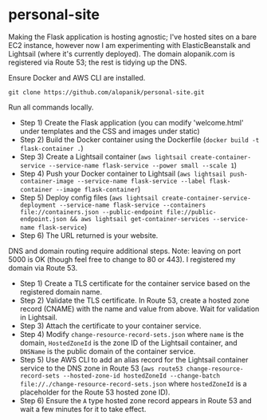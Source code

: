 # personal-site

Making the Flask application is hosting agnostic; I've hosted sites on a bare EC2 instance, however now I am experimenting with ElasticBeanstalk and Lightsail (where it's currently deployed). The domain alopanik.com is registered via Route 53; the rest is tidying up the DNS.

Ensure Docker and AWS CLI are installed.

```git clone https://github.com/alopanik/personal-site.git```

Run all commands locally.

- Step 1) Create the Flask application (you can modify 'welcome.html' under templates and the CSS and images under static)
- Step 2) Build the Docker container using the Dockerfile (```docker build -t flask-container .```)
- Step 3) Create a Lightsail container (```aws lightsail create-container-service --service-name flask-service --power small --scale 1```)
- Step 4) Push your Docker container to Lightsail (```aws lightsail push-container-image --service-name flask-service --label flask-container --image flask-container```)
- Step 5) Deploy config files (```aws lightsail create-container-service-deployment --service-name flask-service --containers file://containers.json --public-endpoint file://public-endpoint.json && aws lightsail get-container-services --service-name flask-service```)
- Step 6) The URL returned is your website.

DNS and domain routing require additional steps. Note: leaving on port 5000 is OK (though feel free to change to 80 or 443). I registered my domain via Route 53.
- Step 1) Create a TLS certificate for the container service based on the registered domain name.
- Step 2) Validate the TLS certificate. In Route 53, create a hosted zone record (CNAME) with the name and value from above. Wait for validation in Lightsail.
- Step 3) Attach the certificate to your container service.
- Step 4) Modify ```change-resource-record-sets.json``` where ```name``` is the domain, ```HostedZoneId``` is the zone ID of the Lightsail container, and ```DNSName``` is the public domain of the container service. 
- Step 5) Use AWS CLI to add an alias record for the Lightsail container service to the DNS zone in Route 53 (```aws route53 change-resource-record-sets --hosted-zone-id hostedZoneId --change-batch file://./change-resource-record-sets.json``` where ```hostedZoneId``` is a placeholder for the Route 53 hosted zone ID). 
- Step 6) Ensure the ```A``` type hosted zone record appears in Route 53 and wait a few minutes for it to take effect.
